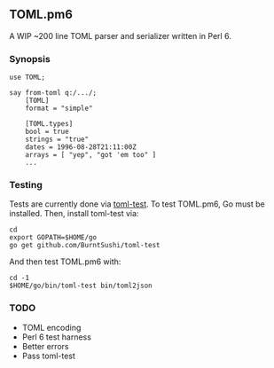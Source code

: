## TOML.pm6

A WIP ~200 line TOML parser and serializer written in Perl 6.

### Synopsis

    use TOML;

    say from-toml q:/.../;
        [TOML]
        format = "simple"

        [TOML.types]
        bool = true
        strings = "true"
        dates = 1996-08-28T21:11:00Z
        arrays = [ "yep", "got 'em too" ]
        ...

### Testing

Tests are currently done via [toml-test](https://github.com/BurntSushi/toml-test).
To test TOML.pm6, Go must be installed. Then, install toml-test via:

    cd
    export GOPATH=$HOME/go
    go get github.com/BurntSushi/toml-test

And then test TOML.pm6 with:

    cd -1
    $HOME/go/bin/toml-test bin/toml2json

### TODO

 * TOML encoding
 * Perl 6 test harness
 * Better errors
 * Pass toml-test
